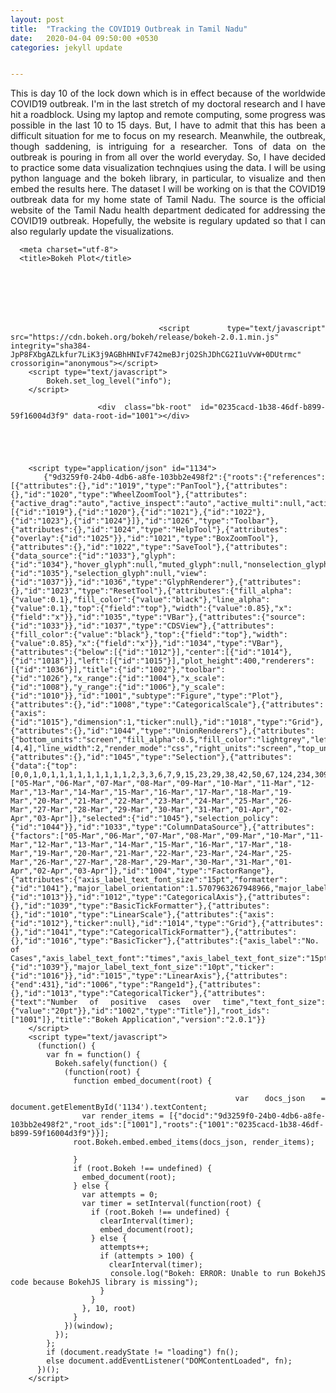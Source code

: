 ```yaml
---
layout: post
title:  "Tracking the COVID19 Outbreak in Tamil Nadu"
date:   2020-04-04 09:50:00 +0530
categories: jekyll update


---
```


<div style="text-align:justify">
<p>
This is day 10 of the lock down which is in effect because of the worldwide COVID19 outbreak. I'm in the last stretch of my doctoral research and I have hit a roadblock. Using my laptop and remote computing, some progress was possible in the last 10 to 15 days. But, I have to admit that this has been a difficult situation for me to focus on my research. Meanwhile, the outbreak, though saddening, is intriguing for a researcher. Tons of data on the outbreak is pouring in from all over the world everyday. So, I have decided to practice some data visualization technqiues using the data. I will be using python language and the bokeh library, in particular, to visualize and then embed the results here. The dataset I will be working on is that the COVID19 outbreak data for my home state of Tamil Nadu. The source is the official website of the Tamil Nadu health department dedicated for addressing the COVID19 outbreak. Hopefully, the website is regulary updated so that I can also regularly update the visualizations.
</p>
  <head>
    
      <meta charset="utf-8">
      <title>Bokeh Plot</title>
      
      
        
          
        
        
          
        <script type="text/javascript" src="https://cdn.bokeh.org/bokeh/release/bokeh-2.0.1.min.js" integrity="sha384-JpP8FXbgAZLkfur7LiK3j9AGBhHNIvF742meBJrjO2ShJDhCG2I1uVvW+0DUtrmc" crossorigin="anonymous"></script>
        <script type="text/javascript">
            Bokeh.set_log_level("info");
        </script>
        
      
      
    
  </head>
  
  
  <body>
    
      
        
          
          
            
              <div class="bk-root" id="0235cacd-1b38-46df-b899-59f16004d3f9" data-root-id="1001"></div>
            
          
        
      
      
        <script type="application/json" id="1134">
          {"9d3259f0-24b0-4db6-a8fe-103bb2e498f2":{"roots":{"references":[{"attributes":{},"id":"1019","type":"PanTool"},{"attributes":{},"id":"1020","type":"WheelZoomTool"},{"attributes":{"active_drag":"auto","active_inspect":"auto","active_multi":null,"active_scroll":"auto","active_tap":"auto","tools":[{"id":"1019"},{"id":"1020"},{"id":"1021"},{"id":"1022"},{"id":"1023"},{"id":"1024"}]},"id":"1026","type":"Toolbar"},{"attributes":{},"id":"1024","type":"HelpTool"},{"attributes":{"overlay":{"id":"1025"}},"id":"1021","type":"BoxZoomTool"},{"attributes":{},"id":"1022","type":"SaveTool"},{"attributes":{"data_source":{"id":"1033"},"glyph":{"id":"1034"},"hover_glyph":null,"muted_glyph":null,"nonselection_glyph":{"id":"1035"},"selection_glyph":null,"view":{"id":"1037"}},"id":"1036","type":"GlyphRenderer"},{"attributes":{},"id":"1023","type":"ResetTool"},{"attributes":{"fill_alpha":{"value":0.1},"fill_color":{"value":"black"},"line_alpha":{"value":0.1},"top":{"field":"top"},"width":{"value":0.85},"x":{"field":"x"}},"id":"1035","type":"VBar"},{"attributes":{"source":{"id":"1033"}},"id":"1037","type":"CDSView"},{"attributes":{"fill_color":{"value":"black"},"top":{"field":"top"},"width":{"value":0.85},"x":{"field":"x"}},"id":"1034","type":"VBar"},{"attributes":{"below":[{"id":"1012"}],"center":[{"id":"1014"},{"id":"1018"}],"left":[{"id":"1015"}],"plot_height":400,"renderers":[{"id":"1036"}],"title":{"id":"1002"},"toolbar":{"id":"1026"},"x_range":{"id":"1004"},"x_scale":{"id":"1008"},"y_range":{"id":"1006"},"y_scale":{"id":"1010"}},"id":"1001","subtype":"Figure","type":"Plot"},{"attributes":{},"id":"1008","type":"CategoricalScale"},{"attributes":{"axis":{"id":"1015"},"dimension":1,"ticker":null},"id":"1018","type":"Grid"},{"attributes":{},"id":"1044","type":"UnionRenderers"},{"attributes":{"bottom_units":"screen","fill_alpha":0.5,"fill_color":"lightgrey","left_units":"screen","level":"overlay","line_alpha":1.0,"line_color":"black","line_dash":[4,4],"line_width":2,"render_mode":"css","right_units":"screen","top_units":"screen"},"id":"1025","type":"BoxAnnotation"},{"attributes":{},"id":"1045","type":"Selection"},{"attributes":{"data":{"top":[0,0,1,0,1,1,1,1,1,1,1,1,1,2,3,3,6,7,9,15,23,29,38,42,50,67,124,234,309,411],"x":["05-Mar","06-Mar","07-Mar","08-Mar","09-Mar","10-Mar","11-Mar","12-Mar","13-Mar","14-Mar","15-Mar","16-Mar","17-Mar","18-Mar","19-Mar","20-Mar","21-Mar","22-Mar","23-Mar","24-Mar","25-Mar","26-Mar","27-Mar","28-Mar","29-Mar","30-Mar","31-Mar","01-Apr","02-Apr","03-Apr"]},"selected":{"id":"1045"},"selection_policy":{"id":"1044"}},"id":"1033","type":"ColumnDataSource"},{"attributes":{"factors":["05-Mar","06-Mar","07-Mar","08-Mar","09-Mar","10-Mar","11-Mar","12-Mar","13-Mar","14-Mar","15-Mar","16-Mar","17-Mar","18-Mar","19-Mar","20-Mar","21-Mar","22-Mar","23-Mar","24-Mar","25-Mar","26-Mar","27-Mar","28-Mar","29-Mar","30-Mar","31-Mar","01-Apr","02-Apr","03-Apr"]},"id":"1004","type":"FactorRange"},{"attributes":{"axis_label_text_font_size":"15pt","formatter":{"id":"1041"},"major_label_orientation":1.5707963267948966,"major_label_text_font_size":"10pt","ticker":{"id":"1013"}},"id":"1012","type":"CategoricalAxis"},{"attributes":{},"id":"1039","type":"BasicTickFormatter"},{"attributes":{},"id":"1010","type":"LinearScale"},{"attributes":{"axis":{"id":"1012"},"ticker":null},"id":"1014","type":"Grid"},{"attributes":{},"id":"1041","type":"CategoricalTickFormatter"},{"attributes":{},"id":"1016","type":"BasicTicker"},{"attributes":{"axis_label":"No. of Cases","axis_label_text_font":"times","axis_label_text_font_size":"15pt","axis_label_text_font_style":"normal","formatter":{"id":"1039"},"major_label_text_font_size":"10pt","ticker":{"id":"1016"}},"id":"1015","type":"LinearAxis"},{"attributes":{"end":431},"id":"1006","type":"Range1d"},{"attributes":{},"id":"1013","type":"CategoricalTicker"},{"attributes":{"text":"Number of positive cases over time","text_font_size":{"value":"20pt"}},"id":"1002","type":"Title"}],"root_ids":["1001"]},"title":"Bokeh Application","version":"2.0.1"}}
        </script>
        <script type="text/javascript">
          (function() {
            var fn = function() {
              Bokeh.safely(function() {
                (function(root) {
                  function embed_document(root) {
                    
                  var docs_json = document.getElementById('1134').textContent;
                  var render_items = [{"docid":"9d3259f0-24b0-4db6-a8fe-103bb2e498f2","root_ids":["1001"],"roots":{"1001":"0235cacd-1b38-46df-b899-59f16004d3f9"}}];
                  root.Bokeh.embed.embed_items(docs_json, render_items);
                
                  }
                  if (root.Bokeh !== undefined) {
                    embed_document(root);
                  } else {
                    var attempts = 0;
                    var timer = setInterval(function(root) {
                      if (root.Bokeh !== undefined) {
                        clearInterval(timer);
                        embed_document(root);
                      } else {
                        attempts++;
                        if (attempts > 100) {
                          clearInterval(timer);
                          console.log("Bokeh: ERROR: Unable to run BokehJS code because BokehJS library is missing");
                        }
                      }
                    }, 10, root)
                  }
                })(window);
              });
            };
            if (document.readyState != "loading") fn();
            else document.addEventListener("DOMContentLoaded", fn);
          })();
        </script>
    
  </body>



